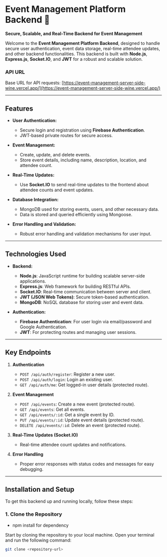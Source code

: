 # **Event Management Platform Backend 🚀**

**Secure, Scalable, and Real-Time Backend for Event Management**

Welcome to the **Event Management Platform Backend**, designed to handle secure user authentication, event data storage, real-time attendee updates, and other backend functionalities. This backend is built with **Node.js**, **Express.js**, **Socket.IO**, and **JWT** for a robust and scalable solution.

### **API URL**  
Base URL for API requests: [https://event-management-server-side-wine.vercel.app/](https://event-management-server-side-wine.vercel.app/)

---

## **Features**

- **User Authentication:**
  - Secure login and registration using **Firebase Authentication**.
  - JWT-based private routes for secure access.

- **Event Management:**
  - Create, update, and delete events.
  - Store event details, including name, description, location, and attendee count.

- **Real-Time Updates:**
  - Use **Socket.IO** to send real-time updates to the frontend about attendee counts and event updates.

- **Database Integration:**
  - MongoDB used for storing events, users, and other necessary data.
  - Data is stored and queried efficiently using Mongoose.

- **Error Handling and Validation:**
  - Robust error handling and validation mechanisms for user input.

---

## **Technologies Used**

- **Backend:**
  - **Node.js**: JavaScript runtime for building scalable server-side applications.
  - **Express.js**: Web framework for building RESTful APIs.
  - **Socket.IO**: Real-time communication between server and client.
  - **JWT (JSON Web Tokens)**: Secure token-based authentication.
  - **MongoDB**: NoSQL database for storing user and event data.

- **Authentication:**
  - **Firebase Authentication**: For user login via email/password and Google Authentication.
  - **JWT**: For protecting routes and managing user sessions.


---

## **Key Endpoints**

1. **Authentication**
   - `POST /api/auth/register`: Register a new user.
   - `POST /api/auth/login`: Login an existing user.
   - `GET /api/auth/me`: Get logged-in user details (protected route).

2. **Event Management**
   - `POST /api/events`: Create a new event (protected route).
   - `GET /api/events`: Get all events.
   - `GET /api/events/:id`: Get a single event by ID.
   - `PUT /api/events/:id`: Update event details (protected route).
   - `DELETE /api/events/:id`: Delete an event (protected route).

3. **Real-Time Updates (Socket.IO)**
   - Real-time attendee count updates and notifications.

4. **Error Handling**
   - Proper error responses with status codes and messages for easy debugging.

---

## **Installation and Setup**

To get this backend up and running locally, follow these steps:

### 1. **Clone the Repository**
 - npm install for dependency

Start by cloning the repository to your local machine. Open your terminal and run the following command:

```bash
git clone <repository-url>
